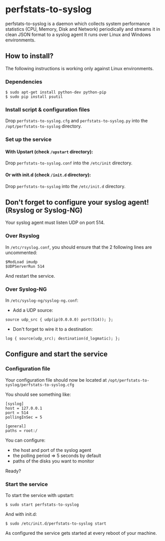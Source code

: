 # perfstats-to-syslog

perfstats-to-syslog is a daemon which collects system performance statistics (CPU, Memory, Disk and Network) periodically and streams it in clean JSON format to a syslog agent
It runs over Linux and Windows environments.

## How to install?

The following instructions is working only against Linux environments.

### Dependencies

```
$ sudo apt-get install python-dev python-pip
$ sudo pip install psutil
```

### Install script & configuration files

Drop `perfstats-to-syslog.cfg` and `perfstats-to-syslog.py` into the `/opt/perfstats-to-syslog` directory.

### Set up the service

#### With Upstart (check `/upstart` directory):

Drop `perfstats-to-syslog.conf` into the `/etc/init` directory.

#### Or with init.d (check `/init.d` directory):

Drop `perfstats-to-syslog` into the `/etc/init.d` directory.

## Don't forget to configure your syslog agent! (Rsyslog or Syslog-NG)

Your syslog agent must listen UDP on port 514.

### Over Rsyslog

In `/etc/rsyslog.conf`, you should ensure that the 2 following lines are uncommented:

```
$ModLoad imudp
$UDPServerRun 514
```

And restart the service.

### Over Syslog-NG

In `/etc/syslog-ng/syslog-ng.conf`:

- Add a UDP source:

```
source udp_src { udp(ip(0.0.0.0) port(514)); };
```

- Don't forget to wire it to a destination:

```
log { source(udp_src); destination(d_logmatic); };
```

## Configure and start the service

### Configuration file

Your configuration file should now be located at `/opt/perfstats-to-syslog/perfstats-to-syslog.cfg`

You should see something like:

```
[syslog]
host = 127.0.0.1
port = 514
pollingInSec = 5

[general]
paths = root:/
```

You can configure:
- the host and port of the syslog agent
- the polling period => 5 seconds by default
- paths of the disks you want to monitor

Ready?

### Start the service

To start the service with upstart:
```
$ sudo start perfstats-to-syslog
```

And with init.d:
```
$ sudo /etc/init.d/perfstats-to-syslog start
```

As configured the service gets started at every reboot of your machine.

